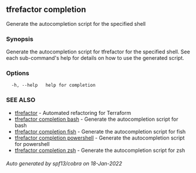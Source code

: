 ## tfrefactor completion

Generate the autocompletion script for the specified shell

### Synopsis

Generate the autocompletion script for tfrefactor for the specified shell.
See each sub-command's help for details on how to use the generated script.


### Options

```
  -h, --help   help for completion
```

### SEE ALSO

* [tfrefactor](tfrefactor.md)	 - Automated refactoring for Terraform
* [tfrefactor completion bash](tfrefactor_completion_bash.md)	 - Generate the autocompletion script for bash
* [tfrefactor completion fish](tfrefactor_completion_fish.md)	 - Generate the autocompletion script for fish
* [tfrefactor completion powershell](tfrefactor_completion_powershell.md)	 - Generate the autocompletion script for powershell
* [tfrefactor completion zsh](tfrefactor_completion_zsh.md)	 - Generate the autocompletion script for zsh

###### Auto generated by spf13/cobra on 18-Jan-2022
